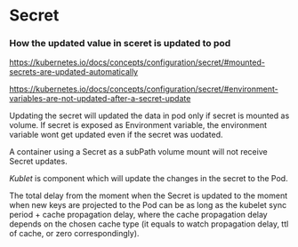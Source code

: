 # Secret

### How the updated value in sceret is updated to pod
https://kubernetes.io/docs/concepts/configuration/secret/#mounted-secrets-are-updated-automatically

https://kubernetes.io/docs/concepts/configuration/secret/#environment-variables-are-not-updated-after-a-secret-update

Updating the secret will updated the data in pod only if secret is mounted as volume. If secret is exposed as Environment variable, the environment variable wont get updated even if the secret was uodated.

A container using a Secret as a subPath volume mount will not receive Secret updates.

*Kublet* is component which will update the changes in the secret to the Pod. 

The total delay from the moment when the Secret is updated to the moment when new keys are projected to the Pod can be as long as the kubelet sync period + cache propagation delay, where the cache propagation delay depends on the chosen cache type (it equals to watch propagation delay, ttl of cache, or zero correspondingly).
